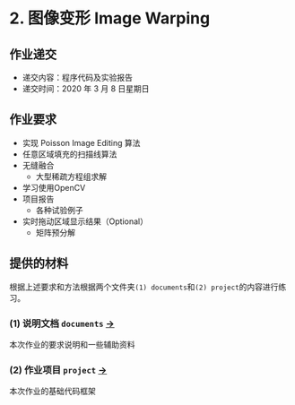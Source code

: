 # 2. 图像变形 Image Warping


## 作业递交

- 递交内容：程序代码及实验报告 
- 递交时间：2020 年 3 月 8 日星期日

## 作业要求

- 实现 Poisson Image Editing 算法
- 任意区域填充的扫描线算法
- 无缝融合
  - 大型稀疏方程组求解
- 学习使用OpenCV
- 项目报告
  - 各种试验例子
- 实时拖动区域显示结果（Optional）
  - 矩阵预分解


## 提供的材料

根据上述要求和方法根据两个文件夹`(1) documents`和`(2) project`的内容进行练习。

### (1) 说明文档 `documents` [->](documents/) 

本次作业的要求说明和一些辅助资料

### (2) 作业项目 `project` [->](project/) 

本次作业的基础代码框架

